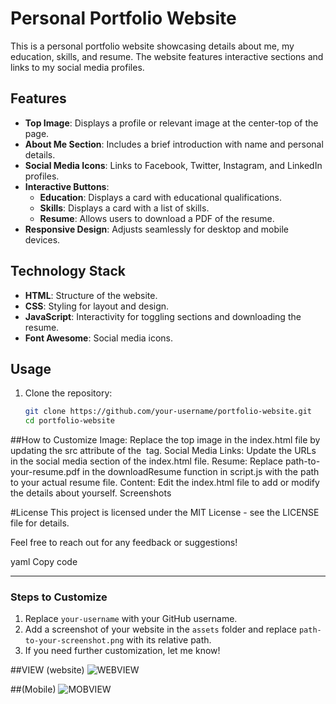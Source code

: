 # Personal Portfolio Website

This is a personal portfolio website showcasing details about me, my education, skills, and resume. The website features interactive sections and links to my social media profiles.

## Features

- **Top Image**: Displays a profile or relevant image at the center-top of the page.
- **About Me Section**: Includes a brief introduction with name and personal details.
- **Social Media Icons**: Links to Facebook, Twitter, Instagram, and LinkedIn profiles.
- **Interactive Buttons**: 
  - **Education**: Displays a card with educational qualifications.
  - **Skills**: Displays a card with a list of skills.
  - **Resume**: Allows users to download a PDF of the resume.
- **Responsive Design**: Adjusts seamlessly for desktop and mobile devices.

## Technology Stack

- **HTML**: Structure of the website.
- **CSS**: Styling for layout and design.
- **JavaScript**: Interactivity for toggling sections and downloading the resume.
- **Font Awesome**: Social media icons.

## Usage

1. Clone the repository:
   ```bash
   git clone https://github.com/your-username/portfolio-website.git
   cd portfolio-website
##How to Customize
Image: Replace the top image in the index.html file by updating the src attribute of the <img> tag.
Social Media Links: Update the URLs in the social media section of the index.html file.
Resume: Replace path-to-your-resume.pdf in the downloadResume function in script.js with the path to your actual resume file.
Content: Edit the index.html file to add or modify the details about yourself.
Screenshots

#License
This project is licensed under the MIT License - see the LICENSE file for details.

Feel free to reach out for any feedback or suggestions!

yaml
Copy code

---

### Steps to Customize
1. Replace `your-username` with your GitHub username.
2. Add a screenshot of your website in the `assets` folder and replace `path-to-your-screenshot.png` with its relative path.
3. If you need further customization, let me know!

##VIEW (website)
![WEBVIEW](asset/website.png)

##(Mobile)
![MOBVIEW](asset/mobile.png)

